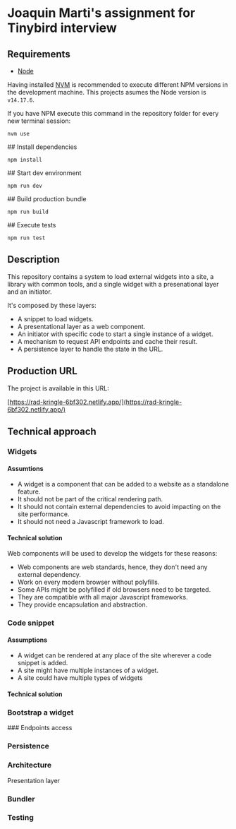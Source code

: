 # Joaquin Marti's assignment for Tinybird interview

## Requirements

* [Node](https://nodejs.org/)

Having installed [NVM](https://github.com/creationix/nvm) is recommended to execute different NPM versions in the development machine. This projects asumes the Node version is `v14.17.6`.

If you have NPM execute this command in the repository folder for every new terminal session:

```
nvm use
```

## Install dependencies

```
npm install
```

## Start dev environment

```
npm run dev
```

## Build production bundle

```
npm run build
```

## Execute tests

```
npm run test
```

## Description

This repository contains a system to load external widgets into a site, a library with common tools, and a single widget with a presenational layer and an initiator.

It's composed by these layers:

- A snippet to load widgets.
- A presentational layer as a web component.
- An initiator with specific code to start a single instance of a widget.
- A mechanism to request API endpoints and cache their result.
- A persistence layer to handle the state in the URL.

## Production URL

The project is available in this URL:

[https://rad-kringle-6bf302.netlify.app/](https://rad-kringle-6bf302.netlify.app/)

## Technical approach

### Widgets

#### Assumtions

- A widget is a component that can be added to a website as a standalone feature.
- It should not be part of the critical rendering path.
- It should not contain external dependencies to avoid impacting on the site performance.
- It should not need a Javascript framework to load.

#### Technical solution

Web components will be used to develop the widgets for these reasons:

- Web components are web standards, hence, they don't need any external dependency.
- Work on every modern browser without polyfills.
- Some APIs might be polyfilled if old browsers need to be targeted.
- They are compatible with all major Javascript frameworks.
- They provide encapsulation and abstraction.

### Code snippet

#### Assumptions

- A widget can be rendered at any place of the site wherever a code snippet is added.
- A site might have multiple instances of a widget.
- A site could have multiple types of widgets

#### Technical solution


### Bootstrap a widget

### Endpoints access

### Persistence


### Architecture


Presentation layer

### Bundler

### Testing